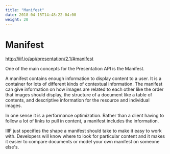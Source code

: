 ```yaml
---
title: "Manifest"
date: 2018-04-15T14:48:22-04:00
weight: 20
---
```


# Manifest

http://iiif.io/api/presentation/2.1/#manifest

One of the main concepts for the Presentation API is the Manifest.

A manifest contains enough information to display content to a user. It is a container for lots of different kinds of contextual information. The manifest can give information on how images are related to each other like the order that images should display, the structure of a document like a table of contents, and descriptive information for the resource and individual images.

In one sense it is a performance optimization. Rather than a client having to follow a lot of links to pull in content, a manifest includes the information.

IIIF just specifies the shape a manifest should take to make it easy to work with. Developers will know where to look for particular content and it makes it easier to compare documents or model your own manifest on someone else's.
